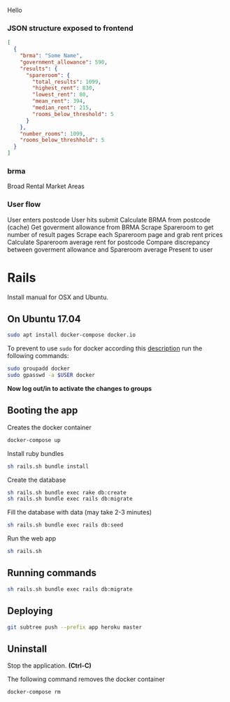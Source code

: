 Hello

### JSON structure exposed to frontend

```json
[
  {
    "brma": "Some Name",
    "government_allowance": 590,
    "results": {
      "spareroom": {
        "total_results": 1099,
        "highest_rent": 830,
        "lowest_rent": 80,
        "mean_rent": 394,
        "median_rent": 215,
        "rooms_below_threshold": 5
      }
    },
    "number_rooms": 1099,
    "rooms_below_threshhold": 5
  }
]
```

### brma
Broad Rental Market Areas

### User flow
User enters postcode
User hits submit
Calculate BRMA from postcode (cache)
Get goverment allowance from BRMA
Scrape Spareroom to get number of result pages
Scrape each Spareroom page and grab rent prices
Calculate Spareroom average rent for postcode
Compare discrepancy between goverment allowance and Spareroom average
Present to user

# Rails

Install manual for OSX and Ubuntu.

## On Ubuntu 17.04
```sh
sudo apt install docker-compose docker.io
```
To prevent to use `sudo` for docker according this [description](https://askubuntu.com/questions/477551/how-can-i-use-docker-without-sudo) run the following commands:
```sh
sudo groupadd docker
sudo gpasswd -a $USER docker
```
**Now log out/in to activate the changes to groups**

## Booting the app

Creates the docker container
```sh
docker-compose up
```

Install ruby bundles
```sh
sh rails.sh bundle install
```

Create the database
```sh
sh rails.sh bundle exec rake db:create
sh rails.sh bundle exec rails db:migrate
```

Fill the database with data (may take 2-3 minutes)
```sh
sh rails.sh bundle exec rails db:seed
```

Run the web app
```sh
sh rails.sh
```

## Running commands

```sh
sh rails.sh bundle exec rails db:migrate
```

## Deploying

```sh
git subtree push --prefix app heroku master
```

## Uninstall
Stop the application. **(Ctrl-C)**

The following command removes the docker container
```sh
docker-compose rm
```
